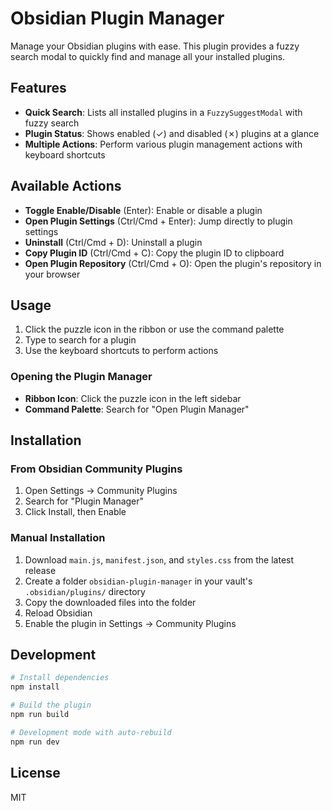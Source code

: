 # Obsidian Plugin Manager

Manage your Obsidian plugins with ease. This plugin provides a fuzzy search modal to quickly find and manage all your installed plugins.

## Features

- **Quick Search**: Lists all installed plugins in a `FuzzySuggestModal` with fuzzy search
- **Plugin Status**: Shows enabled (✓) and disabled (✗) plugins at a glance
- **Multiple Actions**: Perform various plugin management actions with keyboard shortcuts

## Available Actions

- **Toggle Enable/Disable** (Enter): Enable or disable a plugin
- **Open Plugin Settings** (Ctrl/Cmd + Enter): Jump directly to plugin settings
- **Uninstall** (Ctrl/Cmd + D): Uninstall a plugin
- **Copy Plugin ID** (Ctrl/Cmd + C): Copy the plugin ID to clipboard
- **Open Plugin Repository** (Ctrl/Cmd + O): Open the plugin's repository in your browser

## Usage

1. Click the puzzle icon in the ribbon or use the command palette
2. Type to search for a plugin
3. Use the keyboard shortcuts to perform actions

### Opening the Plugin Manager

- **Ribbon Icon**: Click the puzzle icon in the left sidebar
- **Command Palette**: Search for "Open Plugin Manager"

## Installation

### From Obsidian Community Plugins

1. Open Settings → Community Plugins
2. Search for "Plugin Manager"
3. Click Install, then Enable

### Manual Installation

1. Download `main.js`, `manifest.json`, and `styles.css` from the latest release
2. Create a folder `obsidian-plugin-manager` in your vault's `.obsidian/plugins/` directory
3. Copy the downloaded files into the folder
4. Reload Obsidian
5. Enable the plugin in Settings → Community Plugins

## Development

```bash
# Install dependencies
npm install

# Build the plugin
npm run build

# Development mode with auto-rebuild
npm run dev
```

## License

MIT
